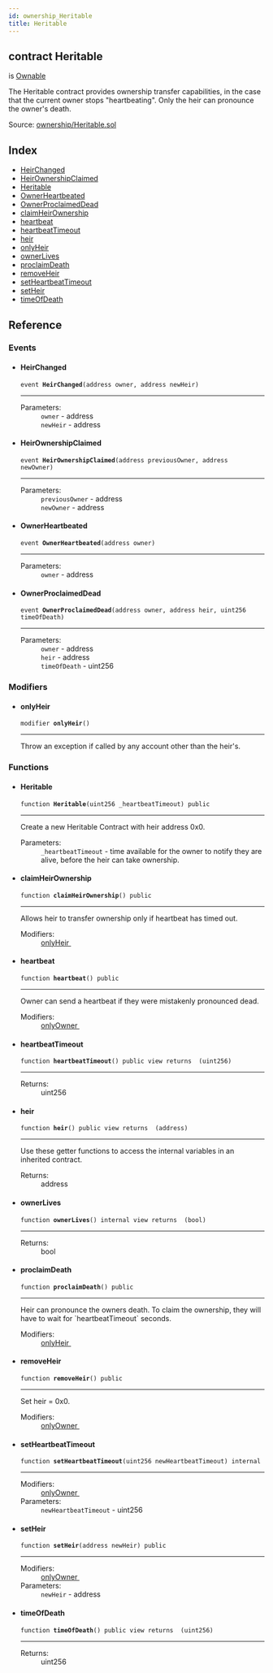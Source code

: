 ```yaml
---
id: ownership_Heritable
title: Heritable
---
```


<div class="contract-doc"><div class="contract"><h2 class="contract-header"><span class="contract-kind">contract</span> Heritable</h2><p class="base-contracts"><span>is</span> <a href="ownership_Ownable.html">Ownable</a></p><p class="description">The Heritable contract provides ownership transfer capabilities, in the case that the current owner stops &quot;heartbeating&quot;. Only the heir can pronounce the owner&#x27;s death.</p><div class="source">Source: <a href="https://github.com/OpenZeppelin/zeppelin-solidity/blob/v1.7.0/contracts/ownership/Heritable.sol" target="_blank">ownership/Heritable.sol</a></div></div><div class="index"><h2>Index</h2><ul><li><a href="ownership_Heritable.html#HeirChanged">HeirChanged</a></li><li><a href="ownership_Heritable.html#HeirOwnershipClaimed">HeirOwnershipClaimed</a></li><li><a href="ownership_Heritable.html#Heritable">Heritable</a></li><li><a href="ownership_Heritable.html#OwnerHeartbeated">OwnerHeartbeated</a></li><li><a href="ownership_Heritable.html#OwnerProclaimedDead">OwnerProclaimedDead</a></li><li><a href="ownership_Heritable.html#claimHeirOwnership">claimHeirOwnership</a></li><li><a href="ownership_Heritable.html#heartbeat">heartbeat</a></li><li><a href="ownership_Heritable.html#heartbeatTimeout">heartbeatTimeout</a></li><li><a href="ownership_Heritable.html#heir">heir</a></li><li><a href="ownership_Heritable.html#onlyHeir">onlyHeir</a></li><li><a href="ownership_Heritable.html#ownerLives">ownerLives</a></li><li><a href="ownership_Heritable.html#proclaimDeath">proclaimDeath</a></li><li><a href="ownership_Heritable.html#removeHeir">removeHeir</a></li><li><a href="ownership_Heritable.html#setHeartbeatTimeout">setHeartbeatTimeout</a></li><li><a href="ownership_Heritable.html#setHeir">setHeir</a></li><li><a href="ownership_Heritable.html#timeOfDeath">timeOfDeath</a></li></ul></div><div class="reference"><h2>Reference</h2><div class="events"><h3>Events</h3><ul><li><div class="item event"><span id="HeirChanged" class="anchor-marker"></span><h4 class="name">HeirChanged</h4><div class="body"><code class="signature">event <strong>HeirChanged</strong><span>(address owner, address newHeir) </span></code><hr/><dl><dt><span class="label-parameters">Parameters:</span></dt><dd><div><code>owner</code> - address</div><div><code>newHeir</code> - address</div></dd></dl></div></div></li><li><div class="item event"><span id="HeirOwnershipClaimed" class="anchor-marker"></span><h4 class="name">HeirOwnershipClaimed</h4><div class="body"><code class="signature">event <strong>HeirOwnershipClaimed</strong><span>(address previousOwner, address newOwner) </span></code><hr/><dl><dt><span class="label-parameters">Parameters:</span></dt><dd><div><code>previousOwner</code> - address</div><div><code>newOwner</code> - address</div></dd></dl></div></div></li><li><div class="item event"><span id="OwnerHeartbeated" class="anchor-marker"></span><h4 class="name">OwnerHeartbeated</h4><div class="body"><code class="signature">event <strong>OwnerHeartbeated</strong><span>(address owner) </span></code><hr/><dl><dt><span class="label-parameters">Parameters:</span></dt><dd><div><code>owner</code> - address</div></dd></dl></div></div></li><li><div class="item event"><span id="OwnerProclaimedDead" class="anchor-marker"></span><h4 class="name">OwnerProclaimedDead</h4><div class="body"><code class="signature">event <strong>OwnerProclaimedDead</strong><span>(address owner, address heir, uint256 timeOfDeath) </span></code><hr/><dl><dt><span class="label-parameters">Parameters:</span></dt><dd><div><code>owner</code> - address</div><div><code>heir</code> - address</div><div><code>timeOfDeath</code> - uint256</div></dd></dl></div></div></li></ul></div><div class="modifiers"><h3>Modifiers</h3><ul><li><div class="item modifier"><span id="onlyHeir" class="anchor-marker"></span><h4 class="name">onlyHeir</h4><div class="body"><code class="signature">modifier <strong>onlyHeir</strong><span>() </span></code><hr/><div class="description"><p>Throw an exception if called by any account other than the heir&#x27;s.</p></div></div></div></li></ul></div><div class="functions"><h3>Functions</h3><ul><li><div class="item function"><span id="Heritable" class="anchor-marker"></span><h4 class="name">Heritable</h4><div class="body"><code class="signature">function <strong>Heritable</strong><span>(uint256 _heartbeatTimeout) </span><span>public </span></code><hr/><div class="description"><p>Create a new Heritable Contract with heir address 0x0.</p></div><dl><dt><span class="label-parameters">Parameters:</span></dt><dd><div><code>_heartbeatTimeout</code> - time available for the owner to notify they are alive, before the heir can take ownership.</div></dd></dl></div></div></li><li><div class="item function"><span id="claimHeirOwnership" class="anchor-marker"></span><h4 class="name">claimHeirOwnership</h4><div class="body"><code class="signature">function <strong>claimHeirOwnership</strong><span>() </span><span>public </span></code><hr/><div class="description"><p>Allows heir to transfer ownership only if heartbeat has timed out.</p></div><dl><dt><span class="label-modifiers">Modifiers:</span></dt><dd><a href="ownership_Heritable.html#onlyHeir">onlyHeir </a></dd></dl></div></div></li><li><div class="item function"><span id="heartbeat" class="anchor-marker"></span><h4 class="name">heartbeat</h4><div class="body"><code class="signature">function <strong>heartbeat</strong><span>() </span><span>public </span></code><hr/><div class="description"><p>Owner can send a heartbeat if they were mistakenly pronounced dead.</p></div><dl><dt><span class="label-modifiers">Modifiers:</span></dt><dd><a href="ownership_Ownable.html#onlyOwner">onlyOwner </a></dd></dl></div></div></li><li><div class="item function"><span id="heartbeatTimeout" class="anchor-marker"></span><h4 class="name">heartbeatTimeout</h4><div class="body"><code class="signature">function <strong>heartbeatTimeout</strong><span>() </span><span>public </span><span>view </span><span>returns  (uint256) </span></code><hr/><dl><dt><span class="label-return">Returns:</span></dt><dd>uint256</dd></dl></div></div></li><li><div class="item function"><span id="heir" class="anchor-marker"></span><h4 class="name">heir</h4><div class="body"><code class="signature">function <strong>heir</strong><span>() </span><span>public </span><span>view </span><span>returns  (address) </span></code><hr/><div class="description"><p>Use these getter functions to access the internal variables in an inherited contract.</p></div><dl><dt><span class="label-return">Returns:</span></dt><dd>address</dd></dl></div></div></li><li><div class="item function"><span id="ownerLives" class="anchor-marker"></span><h4 class="name">ownerLives</h4><div class="body"><code class="signature">function <strong>ownerLives</strong><span>() </span><span>internal </span><span>view </span><span>returns  (bool) </span></code><hr/><dl><dt><span class="label-return">Returns:</span></dt><dd>bool</dd></dl></div></div></li><li><div class="item function"><span id="proclaimDeath" class="anchor-marker"></span><h4 class="name">proclaimDeath</h4><div class="body"><code class="signature">function <strong>proclaimDeath</strong><span>() </span><span>public </span></code><hr/><div class="description"><p>Heir can pronounce the owners death. To claim the ownership, they will have to wait for `heartbeatTimeout` seconds.</p></div><dl><dt><span class="label-modifiers">Modifiers:</span></dt><dd><a href="ownership_Heritable.html#onlyHeir">onlyHeir </a></dd></dl></div></div></li><li><div class="item function"><span id="removeHeir" class="anchor-marker"></span><h4 class="name">removeHeir</h4><div class="body"><code class="signature">function <strong>removeHeir</strong><span>() </span><span>public </span></code><hr/><div class="description"><p>Set heir = 0x0.</p></div><dl><dt><span class="label-modifiers">Modifiers:</span></dt><dd><a href="ownership_Ownable.html#onlyOwner">onlyOwner </a></dd></dl></div></div></li><li><div class="item function"><span id="setHeartbeatTimeout" class="anchor-marker"></span><h4 class="name">setHeartbeatTimeout</h4><div class="body"><code class="signature">function <strong>setHeartbeatTimeout</strong><span>(uint256 newHeartbeatTimeout) </span><span>internal </span></code><hr/><dl><dt><span class="label-modifiers">Modifiers:</span></dt><dd><a href="ownership_Ownable.html#onlyOwner">onlyOwner </a></dd><dt><span class="label-parameters">Parameters:</span></dt><dd><div><code>newHeartbeatTimeout</code> - uint256</div></dd></dl></div></div></li><li><div class="item function"><span id="setHeir" class="anchor-marker"></span><h4 class="name">setHeir</h4><div class="body"><code class="signature">function <strong>setHeir</strong><span>(address newHeir) </span><span>public </span></code><hr/><dl><dt><span class="label-modifiers">Modifiers:</span></dt><dd><a href="ownership_Ownable.html#onlyOwner">onlyOwner </a></dd><dt><span class="label-parameters">Parameters:</span></dt><dd><div><code>newHeir</code> - address</div></dd></dl></div></div></li><li><div class="item function"><span id="timeOfDeath" class="anchor-marker"></span><h4 class="name">timeOfDeath</h4><div class="body"><code class="signature">function <strong>timeOfDeath</strong><span>() </span><span>public </span><span>view </span><span>returns  (uint256) </span></code><hr/><dl><dt><span class="label-return">Returns:</span></dt><dd>uint256</dd></dl></div></div></li></ul></div></div></div>
